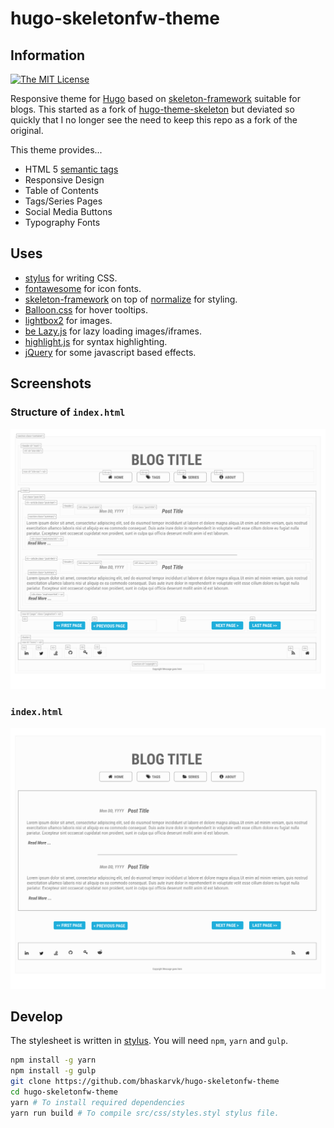 # hugo-skeletonfw-theme

## Information

[![The MIT License](https://img.shields.io/badge/license-MIT-orange.svg?style=flat-square)](http://opensource.org/licenses/MIT)

Responsive theme for [Hugo](https://gohugo.io/) based on [skeleton-framework](https://skeleton-framework.github.io/) suitable for blogs. This started as a fork of [hugo-theme-skeleton](https://github.com/jblawatt/hugo-theme-skeleton) but deviated so quickly that I no longer see the need to keep this repo as a fork of the original.

This theme provides...

- HTML 5 [semantic tags](https://www.w3schools.com/html/html5_semantic_elements.asp)
- Responsive Design
- Table of Contents
- Tags/Series Pages
- Social Media Buttons
- Typography Fonts

## Uses

- [stylus](http://stylus-lang.com/) for writing CSS.
- [fontawesome](http://fontawesome.io/) for icon fonts.
- [skeleton-framework](https://skeleton-framework.github.io/) on top of [normalize](https://necolas.github.io/normalize.css/) for styling.
- [Balloon.css](https://kazzkiq.github.io/balloon.css/) for hover tooltips.
- [lightbox2](http://lokeshdhakar.com/projects/lightbox2/) for images.
- [be Lazy.js](http://dinbror.dk/blazy/) for lazy loading images/iframes.
- [highlight.js](https://highlightjs.org/) for syntax highlighting.
- [jQuery](https://jquery.com) for some javascript based effects.

## Screenshots

### Structure of `index.html`

![](images/homepage.svg)

### `index.html`

![](images/homepage2.svg)

## Develop

The stylesheet is written in [stylus](http://stylus-lang.com/). You will need `npm`, `yarn` and `gulp`.

```bash
npm install -g yarn
npm install -g gulp
git clone https://github.com/bhaskarvk/hugo-skeletonfw-theme
cd hugo-skeletonfw-theme
yarn # To install required dependencies
yarn run build # To compile src/css/styles.styl stylus file.
```